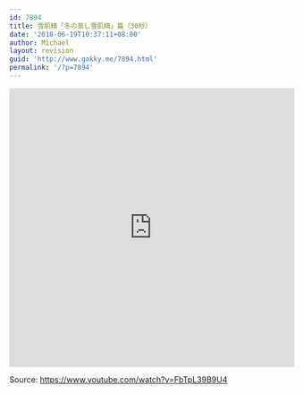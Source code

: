 ```yaml
---
id: 7894
title: 雪肌精「冬の蒸し雪肌精」篇（30秒）
date: '2018-06-19T10:37:11+08:00'
author: Michael
layout: revision
guid: 'http://www.gakky.me/7894.html'
permalink: '/?p=7894'
---
```


<iframe allowfullscreen="allowfullscreen" frameborder="0" height="498" loading="lazy" src="http://player.youku.com/embed/XMzY3MzIzNDY5Mg==" width="510"></iframe>

Source: <https://www.youtube.com/watch?v=FbTpL39B9U4>